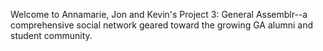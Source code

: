 Welcome to Annamarie, Jon and Kevin's Project 3: General Assemblr--a comprehensive social network geared toward the growing GA alumni and student community.
